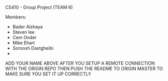 CS410 - Group Project (TEAM 6)

Members:
- Bader Alshaya
- Steven lee
- Cem Onder
- Mike Ehart
- Soroosh Dastgheibi
-

ADD YOUR NAME ABOVE AFTER YOU SETUP A REMOTE CONNECTION WITH THE ORIGIN REPO
THEN PUSH THE README TO ORIGIN MASTER TO MAKE SURE YOU SET IT UP CORRECTLY

